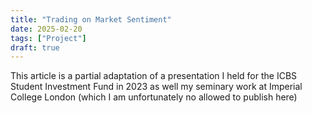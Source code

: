 ```yaml
---
title: "Trading on Market Sentiment"
date: 2025-02-20
tags: ["Project"]
draft: true
---
```




This article is a partial adaptation of a presentation I held for the ICBS Student Investment Fund in 2023 as well my seminary work at Imperial College London (which I am unfortunately no allowed to publish here)